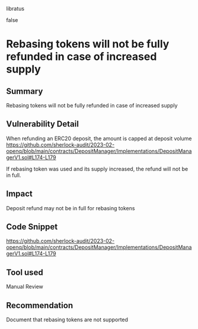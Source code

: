 libratus

false

# Rebasing tokens will not be fully refunded in case of increased supply

## Summary
Rebasing tokens will not be fully refunded in case of increased supply

## Vulnerability Detail
When refunding an ERC20 deposit, the amount is capped at deposit volume 
https://github.com/sherlock-audit/2023-02-openq/blob/main/contracts/DepositManager/Implementations/DepositManagerV1.sol#L174-L179

If rebasing token was used and its supply increased, the refund will not be in full.

## Impact
Deposit refund may not be in full for rebasing tokens

## Code Snippet
https://github.com/sherlock-audit/2023-02-openq/blob/main/contracts/DepositManager/Implementations/DepositManagerV1.sol#L174-L179

## Tool used

Manual Review

## Recommendation

Document that rebasing tokens are not supported